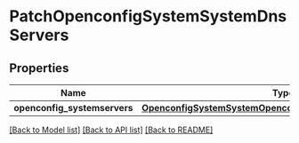 # PatchOpenconfigSystemSystemDnsServers

## Properties
Name | Type | Description | Notes
------------ | ------------- | ------------- | -------------
**openconfig_systemservers** | [**OpenconfigSystemSystemOpenconfigsystemsystemDnsServers**](OpenconfigSystemSystemOpenconfigsystemsystemDnsServers.md) |  | [optional] 

[[Back to Model list]](../README.md#documentation-for-models) [[Back to API list]](../README.md#documentation-for-api-endpoints) [[Back to README]](../README.md)


